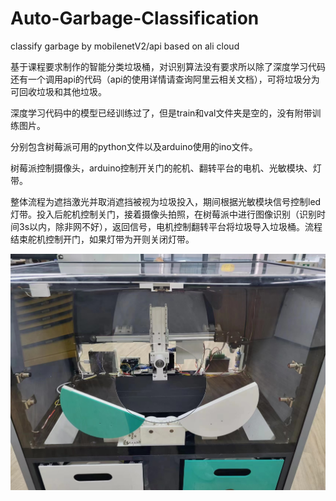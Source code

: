 # Auto-Garbage-Classification
classify garbage by mobilenetV2/api based on ali cloud

基于课程要求制作的智能分类垃圾桶，对识别算法没有要求所以除了深度学习代码还有一个调用api的代码（api的使用详情请查询阿里云相关文档），可将垃圾分为可回收垃圾和其他垃圾。

深度学习代码中的模型已经训练过了，但是train和val文件夹是空的，没有附带训练图片。

分别包含树莓派可用的python文件以及arduino使用的ino文件。

树莓派控制摄像头，arduino控制开关门的舵机、翻转平台的电机、光敏模块、灯带。

整体流程为遮挡激光并取消遮挡被视为垃圾投入，期间根据光敏模块信号控制led灯带。投入后舵机控制关门，接着摄像头拍照，在树莓派中进行图像识别（识别时间3s以内，除非网不好），返回信号，电机控制翻转平台将垃圾导入垃圾桶。流程结束舵机控制开门，如果灯带为开则关闭灯带。

![image](https://github.com/SDIM2023Fall-Group3/Auto-Garbage-Classification/blob/main/img/ke.jpg)
